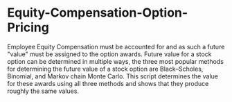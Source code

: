 # Equity-Compensation-Option-Pricing

Employee Equity Compensation must be accounted for and as such a future "value" must be assigned to the option awards. Future value for a stock option can be determined in multiple ways, the three most popular methods for determining the future value of a stock option are Black–Scholes, Binomial, and Markov chain Monte Carlo. This script determines the value for these awards using all three methods and shows that they produce roughly the same values.
